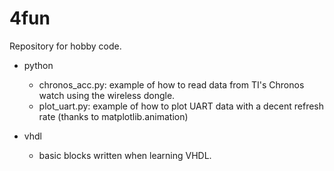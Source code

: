 # 4fun #

 Repository for hobby code.

- python
	- chronos_acc.py: example of how to read data from TI's Chronos watch using the wireless dongle. 
	- plot_uart.py: example of how to plot UART data with a decent refresh rate (thanks to matplotlib.animation)
	
- vhdl
	- basic blocks written when learning VHDL. 